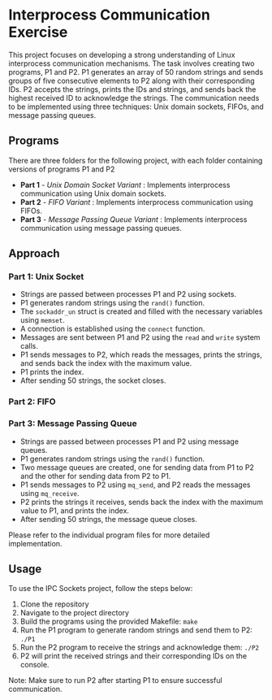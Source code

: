 # Interprocess Communication Exercise

This project focuses on developing a strong understanding of Linux interprocess communication mechanisms. The task involves creating two programs, P1 and P2. P1 generates an array of 50 random strings and sends groups of five consecutive elements to P2 along with their corresponding IDs. P2 accepts the strings, prints the IDs and strings, and sends back the highest received ID to acknowledge the strings. The communication needs to be implemented using three techniques: Unix domain sockets, FIFOs, and message passing queues.

## Programs
There are three folders for the following project, with each folder containing versions of programs P1 and P2
- **Part 1** - *Unix Domain Socket Variant* : Implements interprocess communication using Unix domain sockets.
- **Part 2** - *FIFO Variant* : Implements interprocess communication using FIFOs.
- **Part 3** - *Message Passing Queue Variant* : Implements interprocess communication using message passing queues.

## Approach

### Part 1: Unix Socket

-   Strings are passed between processes P1 and P2 using sockets.
-   P1 generates random strings using the `rand()` function.
-   The `sockaddr_un` struct is created and filled with the necessary variables using `memset`.
-   A connection is established using the `connect` function.
-   Messages are sent between P1 and P2 using the `read` and `write` system calls.
-   P1 sends messages to P2, which reads the messages, prints the strings, and sends back the index with the maximum value.
-   P1 prints the index.
-   After sending 50 strings, the socket closes.

### Part 2: FIFO

### Part 3: Message Passing Queue

-   Strings are passed between processes P1 and P2 using message queues.
-   P1 generates random strings using the `rand()` function.
-   Two message queues are created, one for sending data from P1 to P2 and the other for sending data from P2 to P1.
-   P1 sends messages to P2 using `mq_send`, and P2 reads the messages using `mq_receive`.
-   P2 prints the strings it receives, sends back the index with the maximum value to P1, and prints the index.
-   After sending 50 strings, the message queue closes.

Please refer to the individual program files for more detailed implementation.

## Usage
To use the IPC Sockets project, follow the steps below:
1. Clone the repository
2. Navigate to the project directory
3. Build the programs using the provided Makefile: `make`
4. Run the P1 program to generate random strings and send them to P2: `./P1`
5. Run the P2 program to receive the strings and acknowledge them: `./P2`
6. P2 will print the received strings and their corresponding IDs on the console.

Note: Make sure to run P2 after starting P1 to ensure successful communication.
